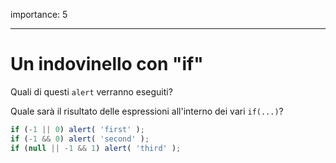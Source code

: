 importance: 5

---

# Un indovinello con "if"

Quali di questi `alert` verranno eseguiti?

Quale sarà il risultato delle espressioni all'interno dei vari `if(...)`?

```js
if (-1 || 0) alert( 'first' );
if (-1 && 0) alert( 'second' );
if (null || -1 && 1) alert( 'third' );
```

